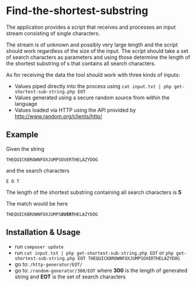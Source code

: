 # Find-the-shortest-substring

The application provides a script that receives and processes an input stream consisting of single characters.

The stream is of unknown and possibly very large length and the script should work regardless of the size of the input.
The script should take a set of search characters as parameters and using those determine the length of the shortest substring of s that contains all search characters.

As for receiving the data the tool should work with three kinds of inputs:
* Values piped directly into the process using `cat input.txt | php get-shortest-sub-string.php EOT `
* Values generated using a secure random source from within the language
* Values loaded via HTTP using the API provided by http://www.random.org/clients/http/

## Example
Given the string

``` THEQUICKBROWNFOXJUMPSOVERTHELAZYDOG ```

and the search characters

``` E O T ```

The length of the shortest substring containing all search characters is **5**

The match would be here

`THEQUICKBROWNFOXJUMPS`**`OVERT`**`HELAZYDOG`

## Installation & Usage

* run ``` composer update ```
* run ``` cat input.txt | php get-shortest-sub-string.php EOT ``` or ``` php get-shortest-sub-string.php EOT THEQUICKBROWNFOXJUMPSOVERTHELAZYDOG ```
* go to: ``` /http-generator/EOT/ ```
* go to: ``` /random-generator/300/EOT ``` where **300** is the length of generated string and **EOT** is the set of search characters